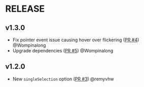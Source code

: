 # RELEASE

## v1.3.0
* Fix pointer event issue causing hover over flickering ([PR #4](https://github.com/tbaeg/calendar-heatmap-mini/pull/4)) @Wompinalong
* Upgrade dependencies ([PR #5](https://github.com/tbaeg/calendar-heatmap-mini/pull/5)) @Wompinalong

## v1.2.0
* New `singleSelection` option ([PR #3](https://github.com/tbaeg/calendar-heatmap-mini/pull/3)) @remyvhw